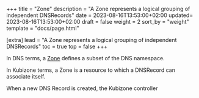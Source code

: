 +++
title = "Zone"
description = "A Zone represents a logical grouping of independent DNSRecords"
date = 2023-08-16T13:53:00+02:00
updated= 2023-08-16T13:53:00+02:00
draft = false
weight = 2
sort_by = "weight"
template = "docs/page.html"

[extra]
lead = "A Zone represents a logical grouping of independent DNSRecords"
toc = true
top = false
+++

In DNS terms, a [Zone](https://en.wikipedia.org/wiki/DNS_zone) defines a subset of the DNS namespace.

In Kubizone terms, a Zone is a resource to which a DNSRecord can associate itself.

When a new DNS Record is created, the Kubizone controller